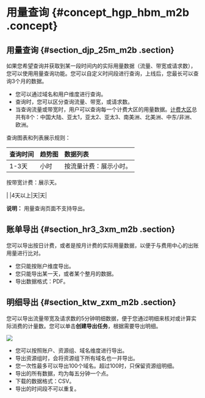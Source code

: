 # 用量查询 {#concept_hgp_hbm_m2b .concept}

## 用量查询 {#section_djp_25m_m2b .section}

如果您希望查询并获取到某一段时间内的实际用量数据（流量、带宽或请求数），您可以使用用量查询功能。您可以自定义时间段进行查询，上线后，您最长可以查询3个月的数据。

-   您可以通过域名和用户维度进行查询。
-   查询时，您可以区分查询流量、带宽，或请求数。
-   当查询流量或带宽时，用户可以查询每一个计费大区的用量数据。[计费大区](../../../../intl.zh-CN/产品定价/计费方式/基础服务计费.md#section_gl3_gdl_l2b)总共有8个：中国大陆、亚太1，亚太2、亚太3、南美洲、北美洲、中东/非洲、欧洲。

查询图表和列表展示规则：

|查询时间|趋势图|数据列表|
|:---|:--|:---|
|1-3天|小时| 按流量计费：展示小时。

 按带宽计费：展示天。

 |
|4天以上|天|天|

**说明：** 用量查询页面不支持导出。

## 账单导出 {#section_hr3_3xm_m2b .section}

您可以导出按日计费，或者是按月计费的实际用量数据，以便于与费用中心的出账用量进行比对。

-   您只能按账户维度导出。
-   您只能导出某一天，或者某个整月的数据。
-   导出数据格式：PDF。

## 明细导出 {#section_ktw_zxm_m2b .section}

您可以导出流量带宽及请求数的5分钟明细数据，便于您通过明细来核对或计算实际消费的计量数。您可以单击**创建导出任务**，根据需要导出明细。

![](http://static-aliyun-doc.oss-cn-hangzhou.aliyuncs.com/assets/img/15905/15434060667244_zh-CN.png)

-   您可以按照账户、资源组、域名维度进行导出。
-   导出资源组时，会将资源组下所有域名也一并导出。
-   您一次性最多可以导出100个域名。超过100时，只保留资源组明细。
-   导出的所有数据，均为每五分钟一个点。
-   下载的数据格式：CSV。
-   导出的时间段不可以重复。

